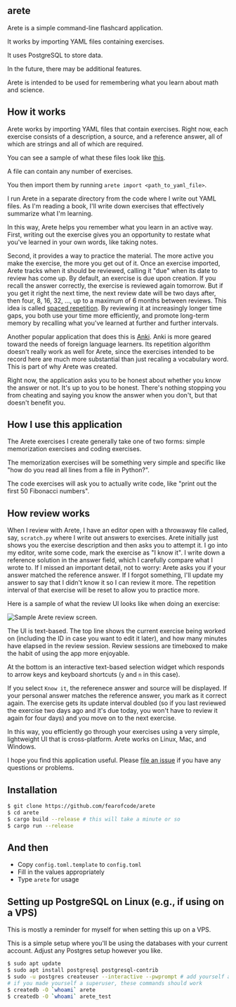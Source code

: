 arete
-----

Arete is a simple command-line flashcard application.

It works by importing YAML files containing exercises.

It uses PostgreSQL to store data.

In the future, there may be additional features.

Arete is intended to be used for remembering what you learn about math and science.

## How it works

Arete works by importing YAML files that contain exercises. Right now, each
exercise consists of a description, a source, and a reference answer, all of
which are strings and all of which are required.

You can see a sample of what these files look like <a
href="https://github.com/fearofcode/arete/blob/master/sample_files/valid/thinking_like_a_programmer.yaml">this</a>.

A file can contain any number of exercises.

You then import them by running `arete import <path_to_yaml_file>`.

I run Arete in a separate directory from the code where I write out YAML
files. As I'm reading a book, I'll write down exercises that effectively
summarize what I'm learning.

In this way, Arete helps you remember what you learn in an active way. First,
writing out the exercise gives you an opportunity to restate what you've
learned in your own words, like taking notes.

Second, it provides a way to practice the material. The more active you make
the exercise, the more you get out of it. Once an exercise imported, Arete
tracks when it should be reviewed, calling it "due" when its date to review
has come up. By default, an exercise is due upon creation. If you recall the
answer correctly, the exercise is reviewed again tomorrow. But if you get it
right the next time, the next review date will be two days after, then four,
8, 16, 32, ..., up to a maximum of 6 months between reviews. This idea is
called <a href="https://en.wikipedia.org/wiki/Spaced_repetition">spaced
repetition</a>. By reviewing it at increasingly longer time gaps, you both
use your time more efficiently, and promote long-term memory by recalling
what you've learned at further and further intervals.

Another popular application that does this is <a
href="https://apps.ankiweb.net/">Anki</a>. Anki is more geared toward the
needs of foreign language learners. Its repetition algorithm doesn't really
work as well for Arete, since the exercises intended to be record here are
much more substantial than just recaling a vocabulary word. This is part of
why Arete was created.

Right now, the application asks you to be honest about whether you know the
answer or not. It's up to you to be honest. There's nothing stopping you from
cheating and saying you know the answer when you don't, but that doesn't
benefit you.

## How I use this application

The Arete exercises I create generally take one of two forms: simple
memorization exercises and coding exercises.

The memorization exercises will be something very simple and specific like
"how do you read all lines from a file in Python?".

The code exercises will ask you to actually write code, like "print out the
first 50 Fibonacci numbers".

## How review works

When I review with Arete, I have an editor open with a throwaway file called,
say, `scratch.py` where I write out answers to exercises. Arete initially
just shows you the exercise description and then asks you to attempt it. I go
into my editor, write some code, mark the exercise as "I know it". I write
down a reference solution in the answer field, which I carefully compare what
I wrote to. If I missed an important detail, not to worry: Arete asks you if
your answer matched the reference answer. If I forgot something, I'll update
my answer to say that I didn't know it so I can review it more. The
repetition interval of that exercise will be reset to allow you to practice
more.

Here is a sample of what the review UI looks like when doing an exercise:

<img src="review_ui.jpg" alt="Sample Arete review screen.">

The UI is text-based. The top line shows the current exercise being worked on
(including the ID in case you want to edit it later), and how many minutes
have elapsed in the review session. Review sessions are timeboxed to make the
habit of using the app more enjoyable.

At the bottom is an interactive text-based selection widget which responds to
arrow keys and keyboard shortcuts (`y` and `n` in this case).

If you select `Know it`, the referenece answer and source will be displayed.
If your personal answer matches the reference answer, you mark as it correct
again. The exercise gets its update interval doubled (so if you last reviewed
the exercise two days ago and it's due today, you won't have to review it
again for four days) and you move on to the next exercise.

In this way, you efficiently go through your exercises using a very simple,
lightweight UI that is cross-platform. Arete works on Linux, Mac, and
Windows.

I hope you find this application useful. Please <a
href="https://github.com/fearofcode/arete">file an issue</a> if you have any
questions or problems.

## Installation

```bash
$ git clone https://github.com/fearofcode/arete
$ cd arete
$ cargo build --release # this will take a minute or so
$ cargo run --release
```

## And then

- Copy `config.toml.template` to `config.toml`
- Fill in the values appropriately
- Type `arete` for usage

## Setting up PostgreSQL on Linux (e.g., if using on a VPS)

This is mostly a reminder for myself for when setting this up on a VPS.

This is a simple setup where you'll be using the databases with your current
account. Adjust any Postgres setup however you like.

```bash
$ sudo apt update
$ sudo apt install postgresql postgresql-contrib
$ sudo -u postgres createuser --interactive --pwprompt # add yourself as a postgres user
# if you made yourself a superuser, these commands should work
$ createdb -O `whoami` arete
$ createdb -O `whoami` arete_test
```